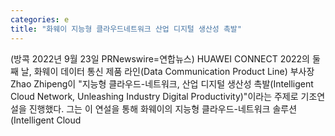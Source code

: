 ```yaml
---
categories: e
title: "화웨이 지능형 클라우드네트워크 산업 디지털 생산성 촉발"
---
```

(방콕 2022년 9월 23일 PRNewswire=연합뉴스) HUAWEI CONNECT 2022의 둘째 날, 화웨이 데이터 통신 제품 라인(Data Communication Product Line) 부사장 Zhao Zhipeng이 "지능형 클라우드-네트워크, 산업 디지털 생산성 촉발(Intelligent Cloud Network, Unleashing Industry Digital Productivity)"이라는 주제로 기조연설을 진행했다. 그는 이 연설을 통해 화웨이의 지능형 클라우드-네트워크 솔루션(Intelligent Cloud